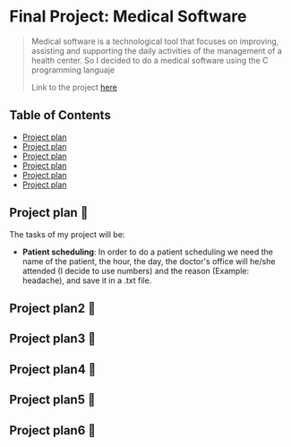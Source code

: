# Final Project: Medical Software
>Medical software is a technological tool that focuses on improving, assisting and supporting the daily activities of the management of a health center. So I decided to do a medical software using the C programming languaje
>
>Link to the project [here](https://github.com/rulgamer03/C/tree/main/homework/finalproject)

## Table of Contents
* [Project plan](#Project-plan-🚀)
* [Project plan](#Project-plan2-🚀)
* [Project plan](#Project-plan3-🚀)
* [Project plan](#Project-plan4-🚀)
* [Project plan](#Project-plan5-🚀)
* [Project plan](#Project-plan6-🚀)
<!-- * [License](#license) -->

## Project plan 🚀
The tasks of my project will be:
* **Patient scheduling**: In order to do a patient scheduling we need the name of the patient, the hour, the day, the doctor's office will he/she attended (I decide to use numbers) and the reason (Example:  headache), and save it in a .txt file.
## Project plan2 🚀
## Project plan3 🚀
## Project plan4 🚀
## Project plan5 🚀
## Project plan6 🚀
